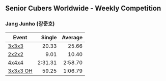 ## Senior Cubers Worldwide - Weekly Competition
### Jang Junho (장준호)

| Event | Single | Average |
| -- | --: | --: |
| [3x3x3](jang_junho/333.md) | 20.33 | 25.66 |
| [2x2x2](jang_junho/222.md) | 9.01 | 10.40 |
| [4x4x4](jang_junho/444.md) | 2:31.31 | 2:58.70 |
| [3x3x3 OH](jang_junho/333oh.md) | 59.25 | 1:06.79 |

<!-- Global site tag (gtag.js) - Google Analytics -->
<script async src="https://www.googletagmanager.com/gtag/js?id=UA-86348435-3"></script>
<script>window.dataLayer = window.dataLayer || []; function gtag() {dataLayer.push(arguments);} gtag('js', new Date()); gtag('config', 'UA-86348435-3');</script>
